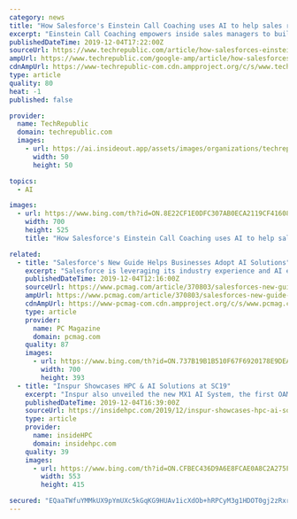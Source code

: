 ```yaml
---
category: news
title: "How Salesforce's Einstein Call Coaching uses AI to help sales reps be top performers"
excerpt: "Einstein Call Coaching empowers inside sales managers to build stronger teams and gain strategic AI-powered insights from every sales call through a new channel: Voice. At Dreamforce 2019 in San Francisco, TechRepublic's Bill Detwiler spoke with Efrat Rapoport, director of product management with Salesforce, about Einstein Call Coaching."
publishedDateTime: 2019-12-04T17:22:00Z
sourceUrl: https://www.techrepublic.com/article/how-salesforces-einstein-call-coaching-uses-ai-to-help-sales-reps-be-top-performers/
ampUrl: https://www.techrepublic.com/google-amp/article/how-salesforces-einstein-call-coaching-uses-ai-to-help-sales-reps-be-top-performers/
cdnAmpUrl: https://www-techrepublic-com.cdn.ampproject.org/c/s/www.techrepublic.com/google-amp/article/how-salesforces-einstein-call-coaching-uses-ai-to-help-sales-reps-be-top-performers/
type: article
quality: 80
heat: -1
published: false

provider:
  name: TechRepublic
  domain: techrepublic.com
  images:
    - url: https://ai.insideout.app/assets/images/organizations/techrepublic.com-50x50.jpg
      width: 50
      height: 50

topics:
  - AI

images:
  - url: https://www.bing.com/th?id=ON.8E22CF1E0DFC307AB0ECA2119CF41608
    width: 700
    height: 525
    title: "How Salesforce's Einstein Call Coaching uses AI to help sales reps be top performers"

related:
  - title: "Salesforce's New Guide Helps Businesses Adopt AI Solutions"
    excerpt: "Salesforce is leveraging its industry experience and AI expertise to help customers on their AI journey. Launched in October 2019, Einstein's Guide to AI Use Cases is an interactive website that works on any desktop or mobile browser. It features more than 50 in-depth examples of situations in which AI can be successfully applied, depending on ..."
    publishedDateTime: 2019-12-04T12:16:00Z
    sourceUrl: https://www.pcmag.com/article/370803/salesforces-new-guide-helps-businesses-adopt-ai-solutions
    ampUrl: https://www.pcmag.com/article/370803/salesforces-new-guide-helps-businesses-adopt-ai-solutions?amp=1
    cdnAmpUrl: https://www-pcmag-com.cdn.ampproject.org/c/s/www.pcmag.com/article/370803/salesforces-new-guide-helps-businesses-adopt-ai-solutions?amp=1
    type: article
    provider:
      name: PC Magazine
      domain: pcmag.com
    quality: 87
    images:
      - url: https://www.bing.com/th?id=ON.737B19B1B510F67F6920178E9DEAC0BB
        width: 700
        height: 393
  - title: "Inspur Showcases HPC & AI Solutions at SC19"
    excerpt: "Inspur also unveiled the new MX1 AI System, the first OAM AI system that supports different types of AI chips from multiple manufacturers on a single server. Inspur is committed to promoting the establishment of specifications in the AI industry, and hopes to promote the development of AI chips and technologies through an open and common ..."
    publishedDateTime: 2019-12-04T16:39:00Z
    sourceUrl: https://insidehpc.com/2019/12/inspur-showcases-hpc-ai-solutions-at-sc19/
    type: article
    provider:
      name: insideHPC
      domain: insidehpc.com
    quality: 39
    images:
      - url: https://www.bing.com/th?id=ON.CFBEC436D9A6E8FCAE0A8C2A275FEC2D
        width: 553
        height: 415

secured: "EQaaTWfuYMMkUX9pYmUXc5kGqKG9HUAv1icXdOb+hRPCyM3g1HDOT0gj2zRxrMti6fi+BEbK96CjPQCpg1l7lNE3lH/D9/ZIr017Q0tp7nbX5j5AuYWO+f2xdAeFqdvU/Pg1Uj541rb7B3kvUqK7DKIVlQweOWHeOnkjrO3CumpzdGz4MtjJWhQkxpMeJRE8sAoeNE/OOH83mWN0Mu/VUZADGRPypwhq6lPZtiHNri/6Bd2XCBf4euePfcAelvFsWSOGqKKOLx0v06bcdGdK7Q==;x4gkaGq5UUwpqL3lFNnnfA=="
---
```


